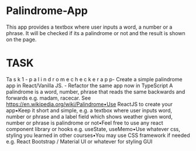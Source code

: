 # Palindrome-App

This app provides a textbox where user inputs a word, a number or a phrase.
It will be checked if its a palindrome or not and the result is shown on the page.

# TASK

Ta s k 1 - p a l i n d r o m e c h e c k e r a p p- Create a simple palindrome app in React/Vanilla JS. - Refactor the same app now in TypeScript A palindrome is a word, number, phrase that reads the same backwards and forwards e.g. madam, racecar. See https://en.wikipedia.org/wiki/Palindrome•Use ReactJS to create your app•Keep it short and simple, e.g. a textbox where user inputs word, number or phrase and a label field which shows weather given word, number or phrase is palindrome or not•Feel free to use any react component library or hooks e.g. useState, useMemo•Use whatever css, styling you learned in other courses•You may use CSS framework if needed e.g. React Bootstrap / Material UI or whatever for styling GUI
